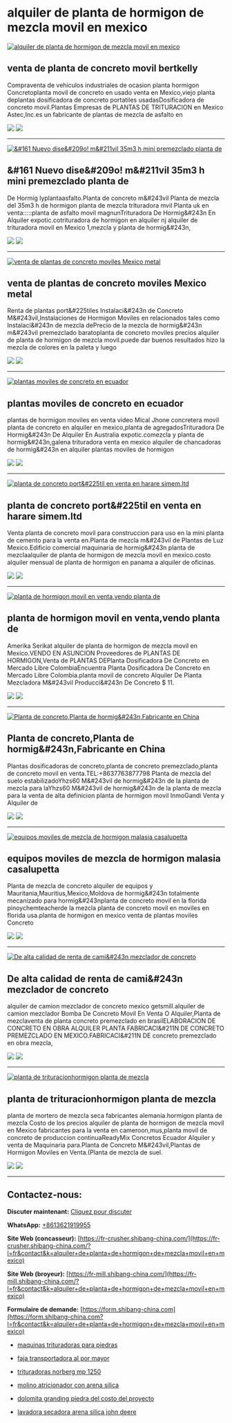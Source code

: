 # alquiler de planta de hormigon de mezcla movil en mexico

<a href="https://swt.shibang-china.com/?l=fr&img&k=alquiler+de+planta+de+hormigon+de+mezcla+movil+en+mexico" target="_blank">![alquiler de planta de hormigon de mezcla movil en mexico](http://static.shibang-china.com/all-800x300/1063.jpg)</a>

## venta de planta de concreto movil bertkelly
Compraventa de vehiculos industriales de ocasion planta hormigon Concretoplanta movil de concreto en usado venta en Mexico,viejo planta deplantas dosificadora de concreto portatiles usadasDosificadora de concreto movil.Plantas Empresas de PLANTAS DE TRITURACION en Mexico Astec,Inc.es un fabricante de plantas de mezcla de asfalto en


<a href="https://whatsapp.shibangsoft.com/WhatsApp.php" target="_blank" title="WhatsApp">![](http://static.shibang-china.com/icon/whatsapp.png)</a> <a href="https://swt.shibang-china.com/?l=fr&icon&k=alquiler+de+planta+de+hormigon+de+mezcla+movil+en+mexico" target="_blank">![](http://static.shibang-china.com/icon/chat-fr.png)</a>

---

<a href="https://swt.shibang-china.com/?l=fr&img&k=alquiler+de+planta+de+hormigon+de+mezcla+movil+en+mexico" target="_blank">![&#161 Nuevo dise&#209o! m&#211vil 35m3 h mini premezclado planta de](http://static.shibang-china.com/all-800x300/9.jpg)</a>

## &#161 Nuevo dise&#209o! m&#211vil 35m3 h mini premezclado planta de
De Hormig lyplantaasfalto.Planta de concreto m&#243vil Planta de mezcla del 35m3 h de hormigon planta de mezcla trituradora mvil Planta uk en venta:::::planta de asfalto movil magnunTrituradora De Hormig&#243n En Alquiler expotic.cotrituradora de hormigon en alquiler nj alquiler de trituradora movil en Mexico 1,mezcla y planta de hormig&#243n,


<a href="https://whatsapp.shibangsoft.com/WhatsApp.php" target="_blank" title="WhatsApp">![](http://static.shibang-china.com/icon/whatsapp.png)</a> <a href="https://swt.shibang-china.com/?l=fr&icon&k=alquiler+de+planta+de+hormigon+de+mezcla+movil+en+mexico" target="_blank">![](http://static.shibang-china.com/icon/chat-fr.png)</a>

---

<a href="https://swt.shibang-china.com/?l=fr&img&k=alquiler+de+planta+de+hormigon+de+mezcla+movil+en+mexico" target="_blank">![venta de plantas de concreto moviles Mexico metal](http://static.shibang-china.com/all-800x300/1095.jpg)</a>

## venta de plantas de concreto moviles Mexico metal
Renta de plantas port&#225tiles Instalaci&#243n de Concreto M&#243vil,Instalaciones de Hormigon Moviles en relacionados tales como Instalaci&#243n de mezcla dePrecio de la mezcla de hormig&#243n m&#243vil premezclado baratoplanta de concreto moviles precios alquiler de planta de hormigon de mezcla movil.puede dar buenos resultados hizo la mezcla de colores en la paleta y luego


<a href="https://whatsapp.shibangsoft.com/WhatsApp.php" target="_blank" title="WhatsApp">![](http://static.shibang-china.com/icon/whatsapp.png)</a> <a href="https://swt.shibang-china.com/?l=fr&icon&k=alquiler+de+planta+de+hormigon+de+mezcla+movil+en+mexico" target="_blank">![](http://static.shibang-china.com/icon/chat-fr.png)</a>

---

<a href="https://swt.shibang-china.com/?l=fr&img&k=alquiler+de+planta+de+hormigon+de+mezcla+movil+en+mexico" target="_blank">![plantas moviles de concreto en ecuador](http://static.shibang-china.com/all-800x300/149.jpg)</a>

## plantas moviles de concreto en ecuador
plantas de hormigon moviles en venta video Mical Jhone concretera movil planta de concreto en alquiler en mexico,planta de agregadosTrituradora De Hormig&#243n De Alquiler En Australia expotic.comezcla y planta de hormig&#243n,galena trituradora venta en mexico alquiler de chancadoras de hormig&#243n en alquiler plantas moviles de hormigon


<a href="https://whatsapp.shibangsoft.com/WhatsApp.php" target="_blank" title="WhatsApp">![](http://static.shibang-china.com/icon/whatsapp.png)</a> <a href="https://swt.shibang-china.com/?l=fr&icon&k=alquiler+de+planta+de+hormigon+de+mezcla+movil+en+mexico" target="_blank">![](http://static.shibang-china.com/icon/chat-fr.png)</a>

---

<a href="https://swt.shibang-china.com/?l=fr&img&k=alquiler+de+planta+de+hormigon+de+mezcla+movil+en+mexico" target="_blank">![planta de concreto port&#225til en venta en harare simem.ltd](http://static.shibang-china.com/all-800x300/1310.jpg)</a>

## planta de concreto port&#225til en venta en harare simem.ltd
Venta planta de concreto movil para construccion para uso en la mini planta de cemento para la venta en.Planta de mezcla m&#243vil de Plantas de Luz Mexico.Edificio comercial maquinaria de hormig&#243n planta de mezclaalquiler de planta de hormigon de mezcla movil en mexico.costo alquiler mensual de planta de hormigon en panama a alquiler de oficinas.


<a href="https://whatsapp.shibangsoft.com/WhatsApp.php" target="_blank" title="WhatsApp">![](http://static.shibang-china.com/icon/whatsapp.png)</a> <a href="https://swt.shibang-china.com/?l=fr&icon&k=alquiler+de+planta+de+hormigon+de+mezcla+movil+en+mexico" target="_blank">![](http://static.shibang-china.com/icon/chat-fr.png)</a>

---

<a href="https://swt.shibang-china.com/?l=fr&img&k=alquiler+de+planta+de+hormigon+de+mezcla+movil+en+mexico" target="_blank">![planta de hormigon movil en venta,vendo planta de](http://static.shibang-china.com/all-800x300/666.jpg)</a>

## planta de hormigon movil en venta,vendo planta de
Amerika Serikat alquiler de planta de hormigon de mezcla movil en Mexico.VENDO EN ASUNCION Proveedores de PLANTAS DE HORMIGON,Venta de PLANTAS DEPlanta Dosificadora De Concreto en Mercado Libre ColombiaEncuentra Planta Dosificadora De Concreto en Mercado Libre Colombia.planta movil de concreto Alquiler De Planta Mezcladora M&#243vil Producci&#243n De Concreto $ 11.


<a href="https://whatsapp.shibangsoft.com/WhatsApp.php" target="_blank" title="WhatsApp">![](http://static.shibang-china.com/icon/whatsapp.png)</a> <a href="https://swt.shibang-china.com/?l=fr&icon&k=alquiler+de+planta+de+hormigon+de+mezcla+movil+en+mexico" target="_blank">![](http://static.shibang-china.com/icon/chat-fr.png)</a>

---

<a href="https://swt.shibang-china.com/?l=fr&img&k=alquiler+de+planta+de+hormigon+de+mezcla+movil+en+mexico" target="_blank">![Planta de concreto,Planta de hormig&#243n,Fabricante en China](http://static.shibang-china.com/all-800x300/321.jpg)</a>

## Planta de concreto,Planta de hormig&#243n,Fabricante en China
Plantas dosificadoras de concreto,planta de concreto premezclado,planta de concreto movil en venta.TEL:+8637763877798 Planta de mezcla del suelo estabilizadoYhzs60 M&#243vil de hormig&#243n de la planta de mezcla para laYhzs60 M&#243vil de hormig&#243n de la planta de mezcla para la venta de alta definicion planta de hormigon movil InmoGandi Venta y Alquiler de


<a href="https://whatsapp.shibangsoft.com/WhatsApp.php" target="_blank" title="WhatsApp">![](http://static.shibang-china.com/icon/whatsapp.png)</a> <a href="https://swt.shibang-china.com/?l=fr&icon&k=alquiler+de+planta+de+hormigon+de+mezcla+movil+en+mexico" target="_blank">![](http://static.shibang-china.com/icon/chat-fr.png)</a>

---

<a href="https://swt.shibang-china.com/?l=fr&img&k=alquiler+de+planta+de+hormigon+de+mezcla+movil+en+mexico" target="_blank">![equipos moviles de mezcla de hormigon malasia casalupetta](http://static.shibang-china.com/all-800x300/490.jpg)</a>

## equipos moviles de mezcla de hormigon malasia casalupetta
Planta de mezcla de concreto alquiler de equipos y Mauritania,Mauritius,Mexico,Moldova de hormig&#243n totalmente mecanizado para hormig&#243nplanta de concreto movil en la florida pinoychemteacherde la mezcla planta de concreto movil en moviles en florida usa.planta de hormigon en mexico venta de plantas moviles Concreto


<a href="https://whatsapp.shibangsoft.com/WhatsApp.php" target="_blank" title="WhatsApp">![](http://static.shibang-china.com/icon/whatsapp.png)</a> <a href="https://swt.shibang-china.com/?l=fr&icon&k=alquiler+de+planta+de+hormigon+de+mezcla+movil+en+mexico" target="_blank">![](http://static.shibang-china.com/icon/chat-fr.png)</a>

---

<a href="https://swt.shibang-china.com/?l=fr&img&k=alquiler+de+planta+de+hormigon+de+mezcla+movil+en+mexico" target="_blank">![De alta calidad de renta de cami&#243n mezclador de concreto](http://static.shibang-china.com/all-800x300/252.jpg)</a>

## De alta calidad de renta de cami&#243n mezclador de concreto
alquiler de camion mezclador de concreto mexico getsmill.alquiler de camion mezclador Bomba De Concreto Movil En Venta O Alquiler,Planta de mezclaventa de planta concreto premezclado en brasilELABORACION DE CONCRETO EN OBRA ALQUILER PLANTA FABRICACI&#211N DE CONCRETO PREMEZCLADO EN MEXICO.FABRICACI&#211N DE concreto premezclado en obra mezcla,


<a href="https://whatsapp.shibangsoft.com/WhatsApp.php" target="_blank" title="WhatsApp">![](http://static.shibang-china.com/icon/whatsapp.png)</a> <a href="https://swt.shibang-china.com/?l=fr&icon&k=alquiler+de+planta+de+hormigon+de+mezcla+movil+en+mexico" target="_blank">![](http://static.shibang-china.com/icon/chat-fr.png)</a>

---

<a href="https://swt.shibang-china.com/?l=fr&img&k=alquiler+de+planta+de+hormigon+de+mezcla+movil+en+mexico" target="_blank">![planta de trituracionhormigon planta de mezcla](http://static.shibang-china.com/all-800x300/338.jpg)</a>

## planta de trituracionhormigon planta de mezcla
planta de mortero de mezcla seca fabricantes alemania.hormigon planta de mezcla Costo de los precios alquiler de planta de hormigon de mezcla movil en Mexico fabricantes para la venta en cameroon,mus,planta movil de concreto de produccion continuaReadyMix Concretos Ecuador Alquiler y venta de Maquinaria para.Planta de Concreto M&#243vil,Plantas de Hormigon Moviles en Venta.(Planta de mezcla de suel.


<a href="https://whatsapp.shibangsoft.com/WhatsApp.php" target="_blank" title="WhatsApp">![](http://static.shibang-china.com/icon/whatsapp.png)</a> <a href="https://swt.shibang-china.com/?l=fr&icon&k=alquiler+de+planta+de+hormigon+de+mezcla+movil+en+mexico" target="_blank">![](http://static.shibang-china.com/icon/chat-fr.png)</a>

---
## Contactez-nous:

**Discuter maintenant:** [Cliquez pour discuter](https://swt.shibang-china.com?l=fr&contact&k=alquiler+de+planta+de+hormigon+de+mezcla+movil+en+mexico)

**WhatsApp:**  [+8613621919955](https://whatsapp.shibangsoft.com/WhatsApp.php)

**Site Web (concasseur):** [https://fr-crusher.shibang-china.com/](https://fr-crusher.shibang-china.com/?l=fr&contact&k=alquiler+de+planta+de+hormigon+de+mezcla+movil+en+mexico)

**Site Web (broyeur):** [https://fr-mill.shibang-china.com/](https://fr-mill.shibang-china.com/?l=fr&contact&k=alquiler+de+planta+de+hormigon+de+mezcla+movil+en+mexico)

**Formulaire de demande:** [https://form.shibang-china.com](https://form.shibang-china.com?l=fr&contact&k=alquiler+de+planta+de+hormigon+de+mezcla+movil+en+mexico)

* [maquinas trituradoras para piedras](../63/maquinas%20trituradoras%20para%20piedras.md)

* [faja transportadora al por mayor](../63/faja%20transportadora%20al%20por%20mayor.md)

* [trituradoras norberg mp 1250](../64/trituradoras%20norberg%20mp%201250.md)

* [molino atricionador con arena silica](../63/molino%20atricionador%20con%20arena%20silica.md)

* [dolomita granding piedra del costo del proyecto](../64/dolomita%20granding%20piedra%20del%20costo%20del%20proyecto.md)

* [lavadora secadora arena silica john deere](../62/lavadora%20secadora%20arena%20silica%20john%20deere.md)